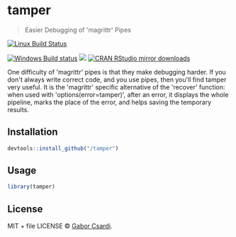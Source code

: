 
# tamper

> Easier Debugging of 'magrittr' Pipes

[![Linux Build Status](https://travis-ci.org//tamper.svg?branch=master)](https://travis-ci.org//tamper)

[![Windows Build status](https://ci.appveyor.com/api/projects/status/github//tamper?svg=true)](https://ci.appveyor.com/project//tamper)
[![](http://www.r-pkg.org/badges/version/tamper)](http://www.r-pkg.org/pkg/tamper)
[![CRAN RStudio mirror downloads](http://cranlogs.r-pkg.org/badges/tamper)](http://www.r-pkg.org/pkg/tamper)


One difficulty of 'magrittr' pipes is that they make debugging harder. If you don't always write correct code, and you use pipes, then you'll find tamper very useful. It is the 'magrittr' specific alternative of the 'recover' function: when used with 'options(error=tamper)', after an error, it displays the whole pipeline, marks the place of the error, and helps saving the temporary results.

## Installation

```r
devtools::install_github("/tamper")
```

## Usage

```r
library(tamper)
```

## License

MIT + file LICENSE © [Gabor Csardi](https://github.com/).
